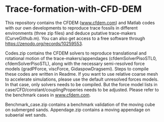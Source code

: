 # Trace-formation-with-CFD-DEM
This repository contains the CFDEM (www.cfdem.com) and Matlab codes with our own developments to reproduce trace fossils in different environments (three zip files) and deduce putative trace-makers (CurveGithub.m). You can also get access to a free software through https://zenodo.org/records/10259553.

Codes.zip contains the CFDEM solvers to reproduce translational and rotational motion of the trace-makers/appendages (cfdemSolverPisoSTL0, cfdemSolverPisoSTL), along with the necessary semi-resolved force models (gradPForce, viscForce, GidaspowDragsemi). Steps to compile these codes are written in Readme. If you want to use relative coarse mesh to accelerate simulations, please use the default unresolved forces models. In that case, only solvers needs to be compiled. But the force model lists in case/CFD/constant/couplingProperies needs to be adjusted. Please refer to the benchmark cases in www.cfdem.com.

Benchmark_case.zip contains a benchmark validation of the moving cube on submerged sands. Appendage.zip contains a moving appendage on subaerial wet sands.


